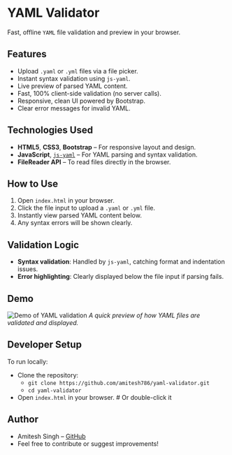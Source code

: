 # YAML Validator
Fast, offline `YAML` file validation and preview in your browser.

## Features
- Upload `.yaml` or `.yml` files via a file picker.
- Instant syntax validation using `js-yaml`.
- Live preview of parsed YAML content.
- Fast, 100% client-side validation (no server calls).
- Responsive, clean UI powered by Bootstrap.
- Clear error messages for invalid YAML.

## Technologies Used
- **HTML5**, **CSS3**, **Bootstrap** – For responsive layout and design.
- **JavaScript**, [`js-yaml`](https://github.com/nodeca/js-yaml) – For YAML parsing and syntax validation.
- **FileReader API** – To read files directly in the browser.

## How to Use
1. Open `index.html` in your browser.
2. Click the file input to upload a `.yaml` or `.yml` file.
3. Instantly view parsed YAML content below.
4. Any syntax errors will be shown clearly.

## Validation Logic
- **Syntax validation**: Handled by `js-yaml`, catching format and indentation issues.
- **Error highlighting**: Clearly displayed below the file input if parsing fails.

## Demo
![Demo of YAML validation](Validate-YAML.gif)
*A quick preview of how YAML files are validated and displayed.*

## Developer Setup
To run locally:
- Clone the repository:
    - `git clone https://github.com/amitesh786/yaml-validator.git`
    - `cd yaml-validator`
- Open `index.html` in your browser.    # Or double-click it

## Author
- Amitesh Singh – [GitHub](https://github.com/amitesh786/yaml-validator.git)
- Feel free to contribute or suggest improvements!
